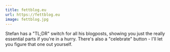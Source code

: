 ```yaml
---
title: fettblog.eu
url: https://fettblog.eu
image: fettblog.jpg
---
```

Stefan has a "TL;DR" switch for all his blogposts, showing you just the really essential parts if you're in a hurry. There's also a "celebrate" button - I'll let you figure that one out yourself.